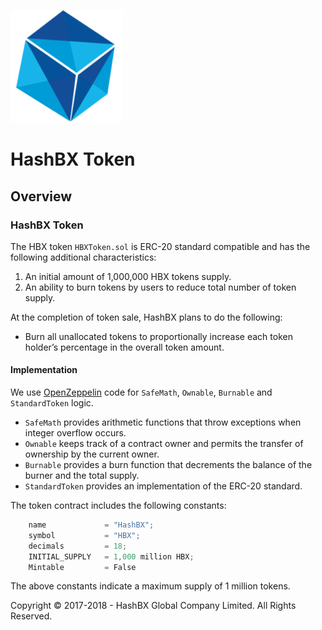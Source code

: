 ![HashBX](images/logo.png)

# HashBX Token

## Overview

### HashBX Token

The HBX token `HBXToken.sol` is ERC-20 standard compatible and has the following additional characteristics:

1. An initial amount of 1,000,000 HBX tokens supply.
2. An ability to burn tokens by users to reduce total number of token supply.

At the completion of token sale, HashBX plans to do the following:

- Burn all unallocated tokens to proportionally increase each token holder’s percentage in the overall token amount.

#### Implementation

We use [OpenZeppelin](https://openzeppelin.org) code for `SafeMath`, `Ownable`, `Burnable` and `StandardToken` logic.

* `SafeMath` provides arithmetic functions that throw exceptions when integer overflow occurs.
* `Ownable` keeps track of a contract owner and permits the transfer of ownership by the current owner.
* `Burnable` provides a burn function that decrements the balance of the burner and the total supply.
* `StandardToken` provides an implementation of the ERC-20 standard.

The token contract includes the following constants:

```javascript
    name             = "HashBX";
    symbol           = "HBX";
    decimals         = 18;
    INITIAL_SUPPLY   = 1,000 million HBX;
    Mintable         = False
```

The above constants indicate a maximum supply of 1 million tokens.

Copyright © 2017-2018 - HashBX Global Company Limited. All Rights Reserved.
